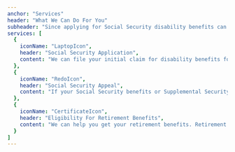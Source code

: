 ```yaml
---
anchor: "Services"
header: "What We Can Do For You"
subheader: "Since applying for Social Security disability benefits can be a difficult process, a disability attorney or advocate may increase your chances of being awarded benefits by helping accurately and favorably complete the complex paperwork, ensuring that all deadlines are met, and providing you with representation at a hearing."
services: [
  {
    iconName: "LaptopIcon",
    header: "Social Security Application",
    content: "We can file your initial claim for disability benefits for you. Be aware that over 60% of initial claims are denied. Hiring a disability lawyer improves your chances of winning your Social Security disability claim, whether you've already applied and been denied or you have yet to file your initial disability application."
  },
  {
    iconName: "RedoIcon",
    header: "Social Security Appeal",
    content: "If your Social Security benefits or Supplemental Security Income (SSI) was recently denied, we can request an appeal. We can request an appeal online for a reconsideration, a hearing by an administrative law judge, or a review by the Appeals Council."
  },
  {
    iconName: "CertificateIcon",
    header: "Eligibility For Retirement Benefits",
    content: "We can help you get your retirement benefits. Retirement requires a lot of planning and consideration. In addition to finances, you need to think about when and where you’ll retire.  We'll explain all the things you should know before retiring, and start the process for you."
  }
]
---
```

